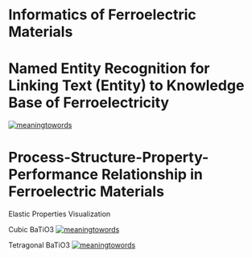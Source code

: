 # Informatics of Ferroelectric Materials

# Named Entity Recognition for Linking Text (Entity) to Knowledge Base of Ferroelectricity
  
[![meaningtowords](https://img.shields.io/badge/ferroNER-streamlit-red)](https://ferroelectric-structuredknowledge.streamlit.app/ )


# Process-Structure-Property-Performance Relationship in Ferroelectric Materials

Elastic Properties Visualization

Cubic BaTiO3 [![meaningtowords](https://img.shields.io/badge/mechCubicBatio3-streamlit-red)](https://visualizationcij-batio3cubic.streamlit.app/)

Tetragonal BaTiO3 [![meaningtowords](https://img.shields.io/badge/mechTetrgonalBatio3-streamlit-red)](https://visualizationcij-batio3tetragonal.streamlit.app/)


